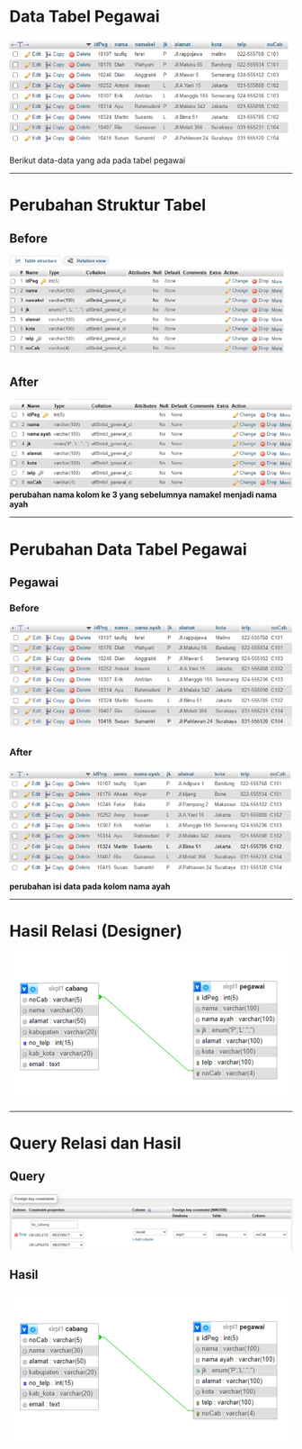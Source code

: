 
# Data Tabel Pegawai
![hasil](Aset/1.png)

Berikut data-data yang ada pada tabel pegawai

---
# Perubahan Struktur Tabel

## Before 
![hasil](Aset/2.png)

## After
![hasil](Aset/3.png)
**perubahan nama kolom ke 3 yang sebelumnya namakel menjadi nama ayah**

---
# Perubahan Data Tabel Pegawai 
## Pegawai
### Before
![hasil](Aset/4.png)
### After
![hasil](Aset/5.png)
**perubahan isi data pada kolom nama ayah**

---
# Hasil Relasi (Designer)
![hasil](Aset/9.png)

---
# Query Relasi dan Hasil
## Query
![hasil](Aset/10.png)
## Hasil
![hasil](Aset/9.png)
